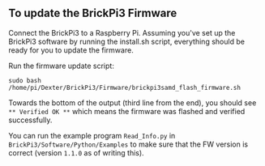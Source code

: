 To update the BrickPi3 Firmware
-------------------------------

Connect the BrickPi3 to a Raspberry Pi. Assuming you've set up the BrickPi3
software by running the install.sh script, everything should be ready for you
to update the firmware.

Run the firmware update script:

    sudo bash /home/pi/Dexter/BrickPi3/Firmware/brickpi3samd_flash_firmware.sh

Towards the bottom of the output (third line from the end), you should see
`** Verified OK **` which means the firmware was flashed and verified successfully.

You can run the example program `Read_Info.py` in `BrickPi3/Software/Python/Examples`
to make sure that the FW version is correct (version `1.1.0` as of writing this).
